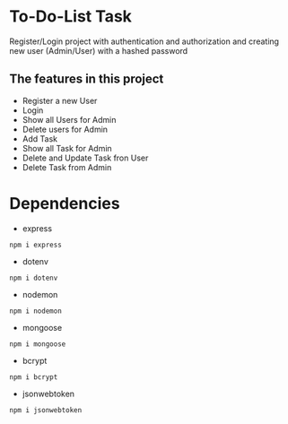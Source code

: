 
# To-Do-List Task
Register/Login project with authentication and authorization 
and creating new user (Admin/User) with a hashed password

## The features in this project
* Register a new User
* Login 
* Show all Users for Admin
* Delete users for Admin
* Add Task
* Show all Task for Admin
* Delete and Update Task fron User
* Delete Task from Admin

# Dependencies
* express
``` 
npm i express
```

* dotenv
``` 
npm i dotenv
```

* nodemon
``` 
npm i nodemon
```

* mongoose
``` 
npm i mongoose
```

* bcrypt
``` 
npm i bcrypt
```

* jsonwebtoken
``` 
npm i jsonwebtoken
```
